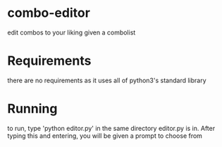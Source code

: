 # combo-editor
edit combos to your liking given a combolist

# Requirements
there are no requirements as it uses all of python3's standard library

# Running
to run, type 'python editor.py' in the same directory editor.py is in. After typing this and entering, you will be given a prompt to choose from
